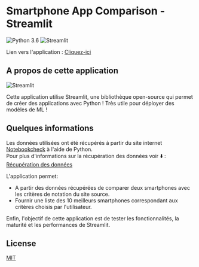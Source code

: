 # Smartphone App Comparison - Streamlit

![Python 3.6](https://img.shields.io/badge/Python-3.6-brightgreen.svg) 
![Streamlit](https://img.shields.io/badge/Streamlit-Library-orange.svg)

Lien vers l'application : [Cliquez-ici](https://share.streamlit.io/mlaajaj/smartphone_comparison_app/main/app.py)

## A propos de cette application

![Streamlit](https://streamlit.io/images/brand/streamlit-logo-primary-colormark-darktext.png)

Cette application utilise Streamlit, une bibliothèque open-source qui permet de créer des applications avec Python ! Très utile pour déployer des modèles de ML !


## Quelques informations 

Les données utilisées ont été récupérés à partir du site internet [Notebookcheck](https://www.notebookcheck.net) à l'aide de Python.   
Pour plus d'informations sur la récupération des données voir ⬇️ :  
[Récupération des données](https://github.com/mlaajaj/Smartphone_Reviews_Scrap) 

L'application permet:
- A partir des données récupérées de comparer deux smartphones avec les critères de notation du site source. 
- Fournir une liste des 10 meilleurs smartphones correspondant aux critères choisis par l'utilisateur.

Enfin, l'objectif de cette application est de tester les fonctionnalités, la maturité et les performances de Streamlit.

## License
[MIT](https://choosealicense.com/licenses/mit/)
